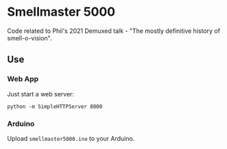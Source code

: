 # Smellmaster 5000

Code related to Phil's 2021 Demuxed talk - "The mostly definitive history of smell-o-vision".

## Use

### Web App

Just start a web server:

```
python -m SimpleHTTPServer 8000
```

### Arduino

Upload `smellmaster5000.ino` to your Arduino.

